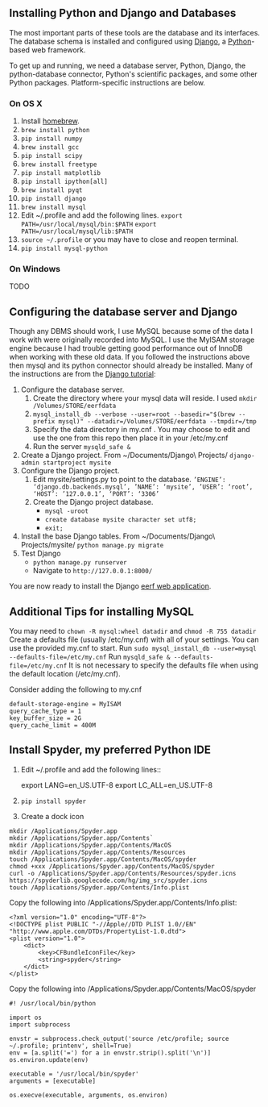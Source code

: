 ## Installing Python and Django and Databases

The most important parts of these tools are the database and its interfaces. The database schema is installed and configured using [Django](https://www.djangoproject.com/download/), a [Python](https://www.python.org/)-based web framework.

To get up and running, we need a database server, Python, Django, the python-database connector, Python's scientific packages, and some other Python packages. Platform-specific instructions are below.

### On OS X

1. Install [homebrew](http://brew.sh/).
2. `brew install python`
3. `pip install numpy`
4. `brew install gcc`
5. `pip install scipy`
6. `brew install freetype`
7. `pip install matplotlib`
8. `pip install ipython[all]`
9. `brew install pyqt`
10. `pip install django`
11. `brew install mysql`
12. Edit ~/.profile and add the following lines.
    `export PATH=/usr/local/mysql/bin:$PATH`
    `export PATH=/usr/local/mysql/lib:$PATH`
13. `source ~/.profile` or you may have to close and reopen terminal.
14. `pip install mysql-python`

### On Windows

TODO

## Configuring the database server and Django

Though any DBMS should work, I use MySQL because some of the data I work with were originally recorded into MySQL. I use the MyISAM storage engine because I had trouble getting good performance out of InnoDB when working with these old data. If you followed the instructions above then mysql and its python connector should already be installed.
Many of the instructions are from the [Django tutorial](https://docs.djangoproject.com/en/dev/intro/tutorial01/):

1. Configure the database server.
    1. Create the directory where your mysql data will reside. I used `mkdir /Volumes/STORE/eerfdata`
    2. `mysql_install_db --verbose --user=root --basedir="$(brew --prefix mysql)" --datadir=/Volumes/STORE/eerfdata --tmpdir=/tmp`
    3. Specify the data directory in my.cnf . You may choose to edit and use the one from this repo then place it in your /etc/my.cnf
    4. Run the server `mysqld_safe &`
2. Create a Django project. From ~/Documents/Django\ Projects/ `django-admin startproject mysite`
3. Configure the Django project.
    1. Edit mysite/settings.py to point to the database. `’ENGINE’: ‘django.db.backends.mysql’, ’NAME’: ‘mysite’, ’USER’: ‘root’, ‘HOST’: ’127.0.0.1’, ‘PORT’: ‘3306’`
    2. Create the Django project database.
        - `mysql -uroot`
        - `create database mysite character set utf8;`
        - `exit;`
4. Install the base Django tables. From ~/Documents/Django\ Projects/mysite/ `python manage.py migrate`
5. Test Django
    - `python manage.py runserver`
    - Navigate to `http://127.0.0.1:8000/`

You are now ready to install the Django [eerf web application](django-eerf/README.md).

## Additional Tips for installing MySQL

You may need to `chown -R mysql:wheel datadir` and `chmod -R 755 datadir`
Create a defaults file (usually /etc/my.cnf) with all of your settings. You can use the provided my.cnf to start.
Run `sudo mysql_install_db --user=mysql --defaults-file=/etc/my.cnf`
Run `mysqld_safe & --defaults-file=/etc/my.cnf`
It is not necessary to specify the defaults file when using the default location (/etc/my.cnf).

Consider adding the following to my.cnf
```
default-storage-engine = MyISAM
query_cache_type = 1
key_buffer_size = 2G
query_cache_limit = 400M
```

## Install Spyder, my preferred Python IDE

1. Edit ~/.profile and add the following lines::
    
    export LANG=en_US.UTF-8
    export LC_ALL=en_US.UTF-8

2. `pip install spyder`

3. Create a dock icon
    
```
mkdir /Applications/Spyder.app
mkdir /Applications/Spyder.app/Contents`
mkdir /Applications/Spyder.app/Contents/MacOS
mkdir /Applications/Spyder.app/Contents/Resources
touch /Applications/Spyder.app/Contents/MacOS/spyder
chmod +xxx /Applications/Spyder.app/Contents/MacOS/spyder
curl -o /Applications/Spyder.app/Contents/Resources/spyder.icns https://spyderlib.googlecode.com/hg/img_src/spyder.icns
touch /Applications/Spyder.app/Contents/Info.plist
```    

Copy the following into /Applications/Spyder.app/Contents/Info.plist:

```
<?xml version="1.0" encoding="UTF-8"?>
<!DOCTYPE plist PUBLIC "-//Apple//DTD PLIST 1.0//EN" "http://www.apple.com/DTDs/PropertyList-1.0.dtd"> 
<plist version="1.0"> 
    <dict> 
        <key>CFBundleIconFile</key> 
        <string>spyder</string> 
    </dict> 
</plist> 
```

Copy the following into /Applications/Spyder.app/Contents/MacOS/spyder

```
#! /usr/local/bin/python

import os
import subprocess

envstr = subprocess.check_output('source /etc/profile; source ~/.profile; printenv', shell=True)
env = [a.split('=') for a in envstr.strip().split('\n')]
os.environ.update(env)

executable = '/usr/local/bin/spyder'
arguments = [executable]

os.execve(executable, arguments, os.environ)
```